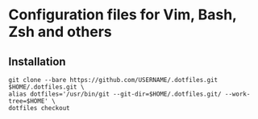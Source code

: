 # Configuration files for Vim, Bash, Zsh and others

## Installation

```
git clone --bare https://github.com/USERNAME/.dotfiles.git $HOME/.dotfiles.git \
alias dotfiles='/usr/bin/git --git-dir=$HOME/.dotfiles.git/ --work-tree=$HOME' \
dotfiles checkout
```

